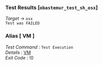 ### Test Results [`obastemur_test_sh_osx`]   
*Target* -> `osx`   
`Test was FAILED`

### Alias [ VM ]   
*Test Command* : `Test Execution`   
*Details*      : [VM](https://github.com/CCRobot/TestResults/blob/20180312T053159obastemur_test_sh_osx/VM_0.md)   
*Exit Code*    : !0   

   
